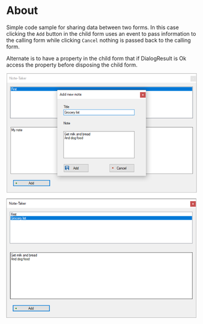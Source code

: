 ﻿# About

Simple code sample for sharing data between two forms. In this case clicking the `Add` button in the child form uses an event to pass information to the calling form while clicking `Cancel` nothing is passed back to the calling form.

Alternate is to have a property in the child form that if DialogResult is Ok access the property before disposing the child form.

![image](../assets/noteTaker.png)